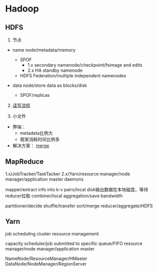 # Hadoop



## HDFS
1. 节点
  - name node/metadata/memory
     - SPOF
        - 1.x secondary namenode/checkpoint/fsimage and edits
        - 2.x HA standby namenode
     - HDFS Federation/multiple independent namenodes

  - data node/store data as blocks/disk
    - SPOF/replicas
    
2. [读写流程](https://www.cnblogs.com/feiyumo/p/12541296.html)

3. 小文件
  - 弊端：
    - metadata比例大
    - 框架消耗时间比例多
  - 解决方案： [merge](https://blog.csdn.net/shudaqi2010/article/details/85237535)




## MapReduce
1.x/JobTracker/TaskTacker
2.x/Yarn/resource manager/node manager/application master daemons

mapper/extract info into k-v pairs/local disk输出数据在本地磁盘，等待reducer拉取
combiner/local aggregation/save bandwidth

partitioner/decide
shuffle/transfer
sort/merge
reducer/aggregate/HDFS


## Yarn
job scheduling
cluster resource management

capacity scheduler/job submitted to specific queue/FIFO
resource manager/node manager/application master

NameNode/ResourceManager/HMaster
DataNode/NodeManager/RegionServer




```

